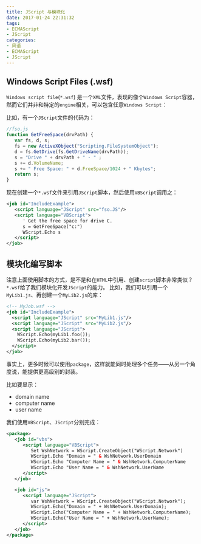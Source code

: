 ```yaml
---
title: JScript 与模块化
date: 2017-01-24 22:31:32
tags:
- ECMAScript
- JScript
categories:
- 风语
- ECMAScript
- JScript
---
```



## Windows Script Files (.wsf) 

`Windows script file`(`*.wsf`) 是一个`XML`文件，表现的像个`Windows Script`容器，然而它们并非和特定的`engine`相关，可以包含任意`Windows Script`：

比如，有一个`JScript`文件的代码为：
```JavaScript
//fso.js
function GetFreeSpace(drvPath) {
   var fs, d, s;
   fs = new ActiveXObject("Scripting.FileSystemObject");
   d = fs.GetDrive(fs.GetDriveName(drvPath));
   s = "Drive " + drvPath + " - " ;
   s += d.VolumeName;
   s += " Free Space: " + d.FreeSpace/1024 + " Kbytes";
   return s;
} 
```

现在创建一个`*.wsf`文件来引用`JScript`脚本，然后使用`VBScript`调用之：
```XML
<job id="IncludeExample">
   <script language="JScript" src="fso.JS"/>
   <script language="VBScript">
      ' Get the free space for drive C.
      s = GetFreeSpace("c:")
      WScript.Echo s
   </script>
</job>
```

## 模块化编写脚本

注意上面使用脚本的方式，是不是和在`HTML`中引用、创建`script`脚本非常类似？`*.wsf`给了我们模块化开发`JScript`的能力。
比如，我们可以引用一个`MyLib1.js`、再创建一个`MyLib2.js`的库：
```XML
<!-- MyJob.wsf -->
<job id="IncludeExample">
  <script language="JScript" src="MyLib1.js"/>
  <script language="JScript" src="MyLib2.js"/>
  <script language="JScript">
    WScript.Echo(myLib1.foo());
    WScript.Echo(myLib2.bar());
  </script>
</job>
```

事实上，更多时候可以使用`package`，这样就能同时处理多个任务——从另一个角度说，能提供更高级别的封装。

比如要显示：
* domain name 
* computer name
* user name 

我们使用`VBScript`、`JScript`分别完成：

```XML
<package>
   <job id="vbs">
      <script language="VBScript">
         Set WshNetwork = WScript.CreateObject("WScript.Network")
         WScript.Echo "Domain = " & WshNetwork.UserDomain
         WScript.Echo "Computer Name = " & WshNetwork.ComputerName
         WScript.Echo "User Name = " & WshNetwork.UserName
      </script>
   </job>

   <job id="js">
      <script language="JScript">
         var WshNetwork = WScript.CreateObject("WScript.Network");
         WScript.Echo("Domain = " + WshNetwork.UserDomain);
         WScript.Echo("Computer Name = " + WshNetwork.ComputerName);
         WScript.Echo("User Name = " + WshNetwork.UserName);
      </script>
   </job>
</package>
```